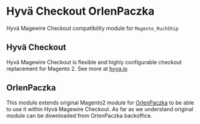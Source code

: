 # Hyvä Checkout OrlenPaczka

Hyvä Magewire Checkout compatibility module for `Magento_RuchShip`

## Hyvä Checkout

Hyvä Magewire Checkout is flexible and highly configurable checkout replacement for Magento 2.
See more at [hyva.io](https://www.hyva.io/hyva-checkout.html)

## OrlenPaczka

This module extends original Magento2 module for [OrlenPaczka](https://www.orlenpaczka.pl/integracja-z-orlen-paczka/) to be able to use it within Hyvä Magewire Checkout.
As far as we understand original module can be downloaded from OrlenPaczka backoffice.
